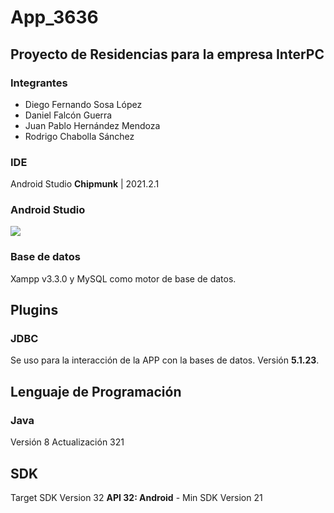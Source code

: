 # App_3636
## Proyecto de Residencias para la empresa InterPC
### Integrantes
- Diego Fernando Sosa López
- Daniel Falcón Guerra
- Juan Pablo Hernández Mendoza
- Rodrigo Chabolla Sánchez
### IDE
Android Studio **Chipmunk** | 2021.2.1
### Android Studio
![](https://i.blogs.es/68844e/androidstudioo/450_1000.jpg)
### Base de datos
Xampp v3.3.0 y MySQL como motor de base de datos.
## Plugins
### JDBC
Se uso para la interacción de la APP con la bases de datos. Versión **5.1.23**.
## Lenguaje de Programación
### Java
Versión 8 Actualización 321
## SDK
Target SDK Version 32 **API 32: Android** - Min SDK Version 21

